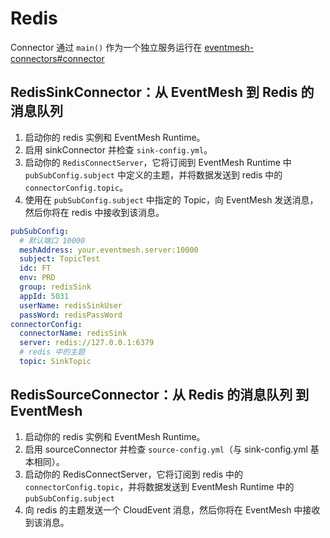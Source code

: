 # Redis

Connector 通过  `main()` 作为一个独立服务运行在 [eventmesh-connectors#connector](https://github.com/apache/eventmesh/tree/master/eventmesh-connectors#connector)

## RedisSinkConnector：从 EventMesh 到 Redis 的消息队列

1. 启动你的 redis 实例和 EventMesh Runtime。
2. 启用 sinkConnector 并检查 `sink-config.yml`。
3. 启动你的 `RedisConnectServer`，它将订阅到 EventMesh Runtime 中 `pubSubConfig.subject` 中定义的主题，并将数据发送到 redis 中的 `connectorConfig.topic`。
4. 使用在 `pubSubConfig.subject` 中指定的 Topic，向 EventMesh 发送消息，然后你将在 redis 中接收到该消息。

```yaml
pubSubConfig:
  # 默认端口 10000
  meshAddress: your.eventmesh.server:10000
  subject: TopicTest  
  idc: FT  
  env: PRD
  group: redisSink
  appId: 5031
  userName: redisSinkUser
  passWord: redisPassWord
connectorConfig:
  connectorName: redisSink
  server: redis://127.0.0.1:6379
  # redis 中的主题
  topic: SinkTopic
```

## RedisSourceConnector：从 Redis 的消息队列 到 EventMesh

1. 启动你的 redis 实例和 EventMesh Runtime。 
2. 启用 sourceConnector 并检查 `source-config.yml`（与 sink-config.yml 基本相同）。 
3. 启动你的 RedisConnectServer，它将订阅到 redis 中的 `connectorConfig.topic`，并将数据发送到 EventMesh Runtime 中的 `pubSubConfig.subject` 
4. 向 redis 的主题发送一个 CloudEvent 消息，然后你将在 EventMesh 中接收到该消息。